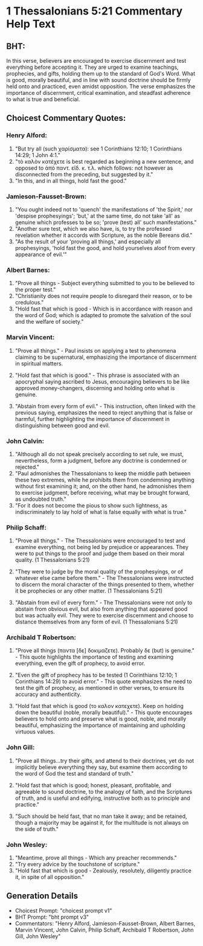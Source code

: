# 1 Thessalonians 5:21 Commentary Help Text

## BHT:
In this verse, believers are encouraged to exercise discernment and test everything before accepting it. They are urged to examine teachings, prophecies, and gifts, holding them up to the standard of God's Word. What is good, morally beautiful, and in line with sound doctrine should be firmly held onto and practiced, even amidst opposition. The verse emphasizes the importance of discernment, critical examination, and steadfast adherence to what is true and beneficial.

## Choicest Commentary Quotes:
### Henry Alford:
1. "But try all (such χαρίσματα): see 1 Corinthians 12:10; 1 Corinthians 14:29; 1 John 4:1."
2. "τὸ καλὸν κατέχετε is best regarded as beginning a new sentence, and opposed to ἀπὸ παντ. εἴδ. κ. τ.λ. which follows: not however as disconnected from the preceding, but suggested by it."
3. "In this, and in all things, hold fast the good."

### Jamieson-Fausset-Brown:
1. "You ought indeed not to 'quench' the manifestations of 'the Spirit,' nor 'despise prophesyings'; 'but,' at the same time, do not take 'all' as genuine which professes to be so; 'prove (test) all' such manifestations."
2. "Another sure test, which we also have, is, to try the professed revelation whether it accords with Scripture, as the noble Bereans did."
3. "As the result of your 'proving all things,' and especially all prophesyings, 'hold fast the good, and hold yourselves aloof from every appearance of evil.'"

### Albert Barnes:
1. "Prove all things - Subject everything submitted to you to be believed to the proper test."
2. "Christianity does not require people to disregard their reason, or to be credulous."
3. "Hold fast that which is good - Which is in accordance with reason and the word of God; which is adapted to promote the salvation of the soul and the welfare of society."

### Marvin Vincent:
1. "Prove all things." - Paul insists on applying a test to phenomena claiming to be supernatural, emphasizing the importance of discernment in spiritual matters.

2. "Hold fast that which is good." - This phrase is associated with an apocryphal saying ascribed to Jesus, encouraging believers to be like approved money-changers, discerning and holding onto what is genuine.

3. "Abstain from every form of evil." - This instruction, often linked with the previous saying, emphasizes the need to reject anything that is false or harmful, further highlighting the importance of discernment in distinguishing between good and evil.

### John Calvin:
1. "Although all do not speak precisely according to set rule, we must, nevertheless, form a judgment, before any doctrine is condemned or rejected."
2. "Paul admonishes the Thessalonians to keep the middle path between these two extremes, while he prohibits them from condemning anything without first examining it; and, on the other hand, he admonishes them to exercise judgment, before receiving, what may be brought forward, as undoubted truth."
3. "For it does not become the pious to show such lightness, as indiscriminately to lay hold of what is false equally with what is true."

### Philip Schaff:
1. "Prove all things." - The Thessalonians were encouraged to test and examine everything, not being led by prejudice or appearances. They were to put things to the proof and judge them based on their moral quality. (1 Thessalonians 5:21)

2. "They were to judge by the moral quality of the prophesyings, or of whatever else came before them." - The Thessalonians were instructed to discern the moral character of the things presented to them, whether it be prophecies or any other matter. (1 Thessalonians 5:21)

3. "Abstain from evil of every form." - The Thessalonians were not only to abstain from obvious evil, but also from anything that appeared good but was actually evil. They were to exercise discernment and choose to distance themselves from any form of evil. (1 Thessalonians 5:21)

### Archibald T Robertson:
1. "Prove all things (παντα [δε] δοκιμαζετε). Probably δε (but) is genuine." - This quote highlights the importance of testing and examining everything, even the gift of prophecy, to avoid error.

2. "Even the gift of prophecy has to be tested (1 Corinthians 12:10; 1 Corinthians 14:29) to avoid error." - This quote emphasizes the need to test the gift of prophecy, as mentioned in other verses, to ensure its accuracy and authenticity.

3. "Hold fast that which is good (το καλον κατεχετε). Keep on holding down the beautiful (noble, morally beautiful)." - This quote encourages believers to hold onto and preserve what is good, noble, and morally beautiful, emphasizing the importance of maintaining and upholding virtuous values.

### John Gill:
1. "Prove all things...try their gifts, and attend to their doctrines, yet do not implicitly believe everything they say, but examine them according to the word of God the test and standard of truth." 

2. "Hold fast that which is good; honest, pleasant, profitable, and agreeable to sound doctrine, to the analogy of faith, and the Scriptures of truth, and is useful and edifying, instructive both as to principle and practice."

3. "Such should be held fast, that no man take it away; and be retained, though a majority may be against it, for the multitude is not always on the side of truth."

### John Wesley:
1. "Meantime, prove all things - Which any preacher recommends."
2. "Try every advice by the touchstone of scripture."
3. "Hold fast that which is good - Zealously, resolutely, diligently practice it, in spite of all opposition."


## Generation Details
- Choicest Prompt: "choicest prompt v1"
- BHT Prompt: "bht prompt v3"
- Commentators: "Henry Alford, Jamieson-Fausset-Brown, Albert Barnes, Marvin Vincent, John Calvin, Philip Schaff, Archibald T Robertson, John Gill, John Wesley"
